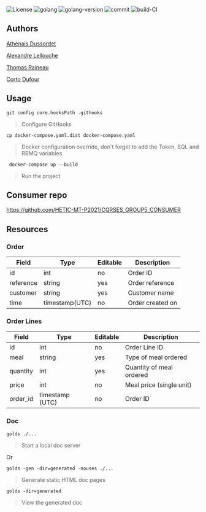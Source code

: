 ![License](https://img.shields.io/github/license/HETIC-MT-P2021/CQRSES_GROUP5)
![golang](https://img.shields.io/github/languages/top/HETIC-MT-P2021/CQRSES_GROUP5)
![golang-version](https://img.shields.io/github/go-mod/go-version/HETIC-MT-P2021/CQRSES_GROUP5)
![commit](https://img.shields.io/github/last-commit/HETIC-MT-P2021/CQRSES_GROUP5)
![build-CI](https://img.shields.io/github/workflow/status/HETIC-MT-P2021/CQRSES_GROUP5/CI)

## Authors

[Athénais Dussordet](https://github.com/Araknyfe)

[Alexandre Lellouche](https://github.com/AlexandreLch)

[Thomas Raineau](https://github.com/Traineau)

[Corto Dufour](https://github.com/SteakBarbare)

## Usage

`git config core.hooksPath .githooks`

> Configure GitHooks

`cp docker-compose.yaml.dist docker-compose.yaml`

> Docker configuration override, don't forget to add the Token, SQL and RBMQ variables

` docker-compose up --build`

> Run the project

## Consumer repo

https://github.com/HETIC-MT-P2021/CQRSES_GROUP5_CONSUMER

## Resources

### Order

| Field     | Type           | Editable | Description      |
| --------- | -------------- | -------- | ---------------- |
| id        | int            | no       | Order ID         |
| reference | string         | yes      | Order reference  |
| customer  | string         | yes      | Customer name    |
| time      | timestamp(UTC) | no       | Order created on |

### Order Lines

| Field    | Type            | Editable | Description              |
| -------- | --------------- | -------- | ------------------------ |
| id       | int             | no       | Order Line ID            |
| meal     | string          | yes      | Type of meal ordered     |
| quantity | int             | yes      | Quantity of meal ordered |
| price    | int             | no       | Meal price (single unit) |
| order_id | timestamp (UTC) | no       | Order ID                 |

### Doc

`golds ./...`

> Start a local doc server

Or

`golds -gen -dir=generated -nouses ./...`

> Generate static HTML doc pages

`golds -dir=generated`

> View the generated doc
